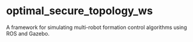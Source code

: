 # optimal_secure_topology_ws

A framework for simulating multi-robot formation control algorithms using ROS and Gazebo.

